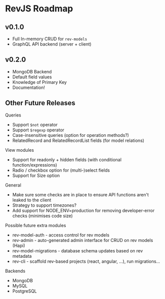 # RevJS Roadmap

## v0.1.0

* Full In-memory CRUD for `rev-models`
* GraphQL API backend (server + client)

## v0.2.0

* MongoDB Backend
* Default field values
* Knowledge of Primary Key
* Documentation!

## Other Future Releases

Queries
 * Support `$not` operator
 * Support `$regexp` operator
 * Case-insensitive queries (option for operation methods?)
 * RelatedRecord and RelatedRecordList fields (for model relations)

View modules
 * Support for readonly + hidden fields (with conditional function/expressions)
 * Radio / checkbox option for (multi-)select fields
 * Support for Size option

General
 * Make sure some checks are in place to ensure API functions aren't leaked to the client
 * Strategy to support timezones?
 * Add support for NODE_ENV=production for removing developer-error checks (minimises code size)

Possible future extra modules
 * rev-model-auth - access control for rev models
 * rev-admin - auto-generated admin interface for CRUD on rev models (Hapi)
 * rev-model-migrations - database schema updates based on rev metadata
 * rev-cli - scaffold rev-based projects (react, angular, ...), run migrations...

Backends
 * MongoDB
 * MySQL
 * PostgreSQL
